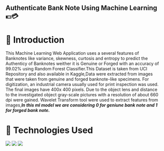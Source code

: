 ## Authenticate Bank Note Using Machine Learning 💵💳
# 📌 Introduction
This Machine Learning Web Application uses a several features of Banknotes like variance, skewness, curtosis and entropy to predict the Authenticy of Banknotes weither it is Genuine or Forged with an accuracy of 99.02% using Random Forest Classifier.This Dataset is taken from UCI Repository and also available in Kaggle,Data were extracted from images that were taken from genuine and forged banknote-like specimens. For digitization, an industrial camera usually used for print inspection was used. The final images have 400x 400 pixels. Due to the object lens and distance to the investigated object gray-scale pictures with a resolution of about 660 dpi were gained. Wavelet Transform tool were used to extract features from images,**_In this ml model we are considering 0 for geniune bank note and 1 for forged bank note._**
# 🏁 Technologies Used
![](https://camo.githubusercontent.com/3cdf9577401a2c7dceac655bbd37fb2f3ee273a457bf1f2169c602fb80ca56f8/68747470733a2f2f666f7274686562616467652e636f6d2f696d616765732f6261646765732f6d6164652d776974682d707974686f6e2e737667)
![](https://camo.githubusercontent.com/3638770a498aa8a62be0fb35f9217dbc78a50d739e1f6cdc64ef88def23aa1ec/68747470733a2f2f666c61736b2e70616c6c65747370726f6a656374732e636f6d2f656e2f312e312e782f5f696d616765732f666c61736b2d6c6f676f2e706e67)
![](https://flask.palletsprojects.com/en/1.1.x/)
